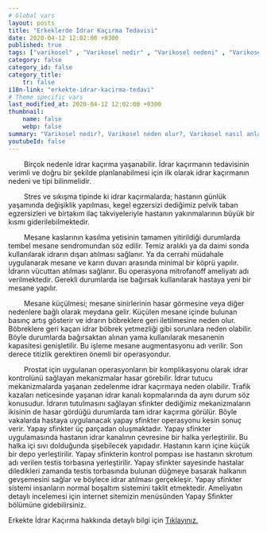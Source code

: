 ```yaml
---
# Global vars
layout: posts
title: "Erkeklerde İdrar Kaçırma Tedavisi"
date: 2020-04-12 12:02:00 +0300
published: true
tags: ["varikosel" , "Varikosel nedir" , "Varikosel nedeni" , "Varikosel nasıl olur" , "varikosel nasıl görünür" , "varikosel oluşumu", "Varikosel teşhis" , "varikosel belirti" , "Varikosel ameliyatı ne zaman" , "Varikosel ameliyatı nedir" , "Varikosel ameliyatı nasıl yapılır" , "Varikosel tedavi" , "varikosel çözümü" , "varikosel ameliyatı" , "varikosel kısırlığı" , "sperm sayısı tedavi" , "sperm sayısı arttırma" ]
category: false
category_id: false
category_title:
    tr: false
i18n-link: "erkekte-idrar-kacirma-tedavi"
# Theme specific vars
last_modified_at: 2020-04-12 12:02:00 +0300
thumbnail:
    name: false
    webp: false
summary: "Varikosel nedir?, Varikosel neden olur?, Varikosel nasıl anlaşılır?, Varikosel teşhisi? , Varikosel ne zaman ameliyat edilmeli? , Varikosel ameliyatı nedir?,  Varikosel ameliyatı nasıl yapılır?, Varikosel tedavisi?"
youtubeId: false
---
```


&nbsp;&nbsp;&nbsp;&nbsp;&nbsp;&nbsp;&nbsp;&nbsp;Birçok nedenle idrar kaçırma yaşanabilir. İdrar kaçırmanın tedavisinin verimli ve doğru bir şekilde planlanabilmesi için ilk olarak idrar kaçırmanın nedeni ve tipi bilinmelidir.

&nbsp;&nbsp;&nbsp;&nbsp;&nbsp;&nbsp;&nbsp;&nbsp;Stres ve sıkışma tipinde ki idrar kaçırmalarda; hastanın günlük yaşamında değişiklik yapılması, kegel egzersizi dediğimiz pelvik taban egzersizleri ve birtakım ilaç takviyeleriyle hastanın yakınmalarının büyük bir kısmı giderilebilmektedir.

&nbsp;&nbsp;&nbsp;&nbsp;&nbsp;&nbsp;&nbsp;&nbsp;Mesane kaslarının kasılma yetisinin tamamen yitirildiği durumlarda tembel mesane sendromundan söz edilir. Temiz aralıklı ya da daimi sonda kullanılarak idrarın dışarı atılması sağlanır. Ya da cerrahi müdahale uygulanarak mesane ve karın duvarı arasında minimal bir köprü yapılır. İdrarın vücuttan atılması sağlanır. Bu operasyona mitrofanoff ameliyatı adı verilmektedir. Gerekli durumlarda ise bağırsak kullanılarak hastaya yeni bir mesane yapılır.

&nbsp;&nbsp;&nbsp;&nbsp;&nbsp;&nbsp;&nbsp;&nbsp;Mesane küçülmesi; mesane sinirlerinin hasar görmesine veya diğer nedenlere bağlı olarak meydana gelir. Küçülen mesane içinde bulunan basınç artış gösterir ve idrarın böbreklere geri iletilmesine neden olur. Böbreklere geri kaçan idrar böbrek yetmezliği gibi sorunlara neden olabilir. Böyle durumlarda bağırsaktan alınan yama kullanılarak mesanenin kapasitesi genişletilir. Bu işleme mesane augmentasyonu adı verilir. Son derece titizlik gerektiren önemli bir operasyondur.

&nbsp;&nbsp;&nbsp;&nbsp;&nbsp;&nbsp;&nbsp;&nbsp;Prostat için uygulanan operasyonların bir komplikasyonu olarak idrar kontrolünü sağlayan mekanizmalar hasar görebilir. İdrar tutucu mekanizmalarda yaşanan zedelenme idrar kaçırmaya neden olabilir. Trafik kazaları neticesinde yaşanan idrar kanalı kopmalarında da aynı durum söz konusudur. İdrarın tutulmasını sağlayan sfinkter dediğimiz mekanizmaların ikisinin de hasar gördüğü durumlarda tam idrar kaçırma görülür. Böyle vakalarda hastaya uygulanacak yapay sfinkter operasyonu kesin sonuç verir. Yapay sfinkter üç parçadan oluşmaktadır. Yapay sfinkter uygulamasında hastanın idrar kanalının çevresine bir halka yerleştirilir. Bu halka içi sıvı dolduğunda şişebilecek yapıdadır. Hastanın karın içine küçük bir depo yerleştirilir. Yapay sfinkterin kontrol pompası ise hastanın skrotum adı verilen testis torbasına yerleştirilir. Yapay sfinkter sayesinde hastalar diledikleri zamanda testis torbasında bulunan düğmeye basarak halkanın gevşemesini sağlar ve böylece idrar atılması gerçekleşir. Yapay sfinkter sistemi insanların normal boşaltım sistemini taklit etmektedir. Ameliyatın detaylı incelemesi için internet sitemizin menüsünden Yapay Sfinkter bölümüne gidebilirsiniz.    

Erkekte İdrar Kaçırma hakkında detaylı bilgi için [Tıklayınız.](https://www.onoluroloji.com/erkekte-idrar-kacirma)
